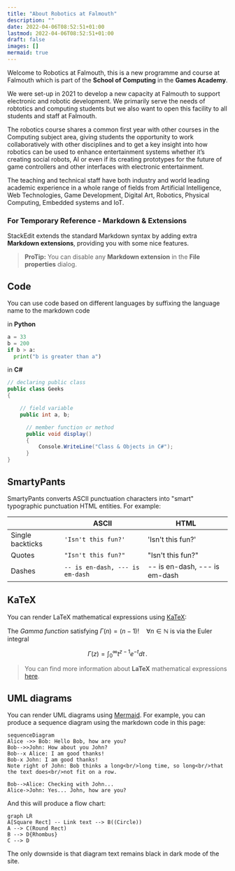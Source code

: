 ```yaml
---
title: "About Robotics at Falmouth"
description: ""
date: 2022-04-06T08:52:51+01:00
lastmod: 2022-04-06T08:52:51+01:00
draft: false
images: []
mermaid: true
---
```



Welcome to Robotics at Falmouth, this is a new programme and course at Falmouth which is part of the **School of Computing** in the **Games Academy**.

We were set-up in 2021 to develop a new capacity at Falmouth to support electronic and robotic development. We primarily serve the needs of robtotics and computing students but we also want to open this facility to all students and staff at Falmouth.

The robotics course shares a common first year with other courses in the Computing subject area, giving students the opportunity to work collaboratively with other disciplines and to get a key insight into how robotics can be used to enhance entertainment systems whether it’s creating social robots, AI or even if its creating prototypes for the future of game controllers and other interfaces with electronic entertainment. 

The teaching and technical staff have both industry and world leading academic experience in a whole range of fields from Artificial Intelligence, Web Technologies, Game Development, Digital Art, Robotics, Physical Computing, Embedded systems and IoT.   



### For Temporary Reference - Markdown & Extensions

StackEdit extends the standard Markdown syntax by adding extra **Markdown extensions**, providing you with some nice features.

> **ProTip:** You can disable any **Markdown extension** in the **File properties** dialog.


## Code

You can use code based on different languages by suffixing the language name to the markdown code 


in **Python**
```python
a = 33
b = 200
if b > a:
  print("b is greater than a")
```

in **C#**
```csharp
// declaring public class
public class Geeks
{

    // field variable
    public int a, b;

      // member function or method
      public void display()
      {
          Console.WriteLine("Class & Objects in C#");
      }
}
```


## SmartyPants

SmartyPants converts ASCII punctuation characters into "smart" typographic punctuation HTML entities. For example:

|                |ASCII                          |HTML                         |
|----------------|-------------------------------|-----------------------------|
|Single backticks|`'Isn't this fun?'`            |'Isn't this fun?'            |
|Quotes          |`"Isn't this fun?"`            |"Isn't this fun?"            |
|Dashes          |`-- is en-dash, --- is em-dash`|-- is en-dash, --- is em-dash|


## KaTeX

You can render LaTeX mathematical expressions using [KaTeX](https://khan.github.io/KaTeX/):

The *Gamma function* satisfying $\Gamma(n) = (n-1)!\quad\forall n\in\mathbb N$ is via the Euler integral

$$
\Gamma(z) = \int_0^\infty t^{z-1}e^{-t}dt\,.
$$

> You can find more information about **LaTeX** mathematical expressions [here](http://meta.math.stackexchange.com/questions/5020/mathjax-basic-tutorial-and-quick-reference).


## UML diagrams

You can render UML diagrams using [Mermaid](https://mermaidjs.github.io/). For example, you can produce a sequence diagram using the markdown code in this page:

```mermaid
sequenceDiagram
Alice ->> Bob: Hello Bob, how are you?
Bob-->>John: How about you John?
Bob--x Alice: I am good thanks!
Bob-x John: I am good thanks!
Note right of John: Bob thinks a long<br/>long time, so long<br/>that the text does<br/>not fit on a row.

Bob-->Alice: Checking with John...
Alice->John: Yes... John, how are you?
```
And this will produce a flow chart:

```mermaid
graph LR
A[Square Rect] -- Link text --> B((Circle))
A --> C(Round Rect)
B --> D{Rhombus}
C --> D
```

The only downside is that diagram text remains black in dark mode of the site.